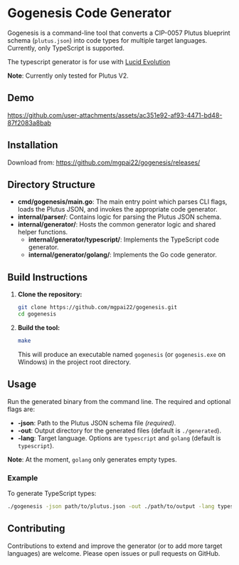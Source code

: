# Gogenesis Code Generator

Gogenesis is a command-line tool that converts a CIP-0057 Plutus blueprint schema (`plutus.json`) into code types for multiple target languages. Currently, only TypeScript is supported.

The typescript generator is for use with [Lucid Evolution](https://github.com/Anastasia-Labs/lucid-evolution)

**Note**: Currently only tested for Plutus V2.

## Demo



https://github.com/user-attachments/assets/ac351e92-af93-4471-bd48-87f2083a8bab



## Installation

Download from: https://github.com/mgpai22/gogenesis/releases/

## Directory Structure

- **cmd/gogenesis/main.go**: The main entry point which parses CLI flags, loads the Plutus JSON, and invokes the appropriate code generator.
- **internal/parser/**: Contains logic for parsing the Plutus JSON schema.
- **internal/generator/**: Hosts the common generator logic and shared helper functions.
  - **internal/generator/typescript/**: Implements the TypeScript code generator.
  - **internal/generator/golang/**: Implements the Go code generator.

## Build Instructions

1. **Clone the repository:**

   ```bash
   git clone https://github.com/mgpai22/gogenesis.git
   cd gogenesis
   ```

2. **Build the tool:**

   ```bash
   make
   ```

   This will produce an executable named `gogenesis` (or `gogenesis.exe` on Windows) in the project root directory.

## Usage

Run the generated binary from the command line. The required and optional flags are:

- **-json**: Path to the Plutus JSON schema file _(required)_.
- **-out**: Output directory for the generated files (default is `./generated`).
- **-lang**: Target language. Options are `typescript` and `golang` (default is `typescript`).

**Note**: At the moment, `golang` only generates empty types.

### Example

To generate TypeScript types:

```bash
./gogenesis -json path/to/plutus.json -out ./path/to/output -lang typescript
```

## Contributing

Contributions to extend and improve the generator (or to add more target languages) are welcome. Please open issues or pull requests on GitHub.

